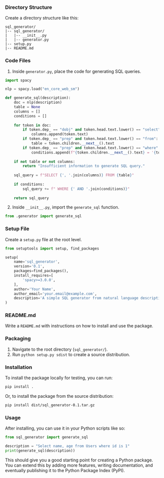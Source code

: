 ### Directory Structure

Create a directory structure like this:

```
sql_generator/
|-- sql_generator/
|   |-- __init__.py
|   |-- generator.py
|-- setup.py
|-- README.md
```

### Code Files

1. Inside `generator.py`, place the code for generating SQL queries.

```python
import spacy

nlp = spacy.load("en_core_web_sm")

def generate_sql(description):
    doc = nlp(description)
    table = None
    columns = []
    conditions = []
    
    for token in doc:
        if token.dep_ == "dobj" and token.head.text.lower() == "select":
            columns.append(token.text)
        if token.dep_ == "prep" and token.head.text.lower() == "from":
            table = token.children.__next__().text
        if token.dep_ == "prep" and token.head.text.lower() == "where":
            conditions.append(f"{token.children.__next__().text} = '{token.children.__next__().text}'")
    
    if not table or not columns:
        return "Insufficient information to generate SQL query."
    
    sql_query = f"SELECT {', '.join(columns)} FROM {table}"
    
    if conditions:
        sql_query += f" WHERE {' AND '.join(conditions)}"
    
    return sql_query
```

2. Inside `__init__.py`, import the `generate_sql` function.

```python
from .generator import generate_sql
```

### Setup File

Create a `setup.py` file at the root level.

```python
from setuptools import setup, find_packages

setup(
    name='sql_generator',
    version='0.1',
    packages=find_packages(),
    install_requires=[
        'spacy>=3.0.0',
    ],
    author='Your Name',
    author_email='your.email@example.com',
    description='A simple SQL generator from natural language descriptions.',
)
```

### README.md

Write a `README.md` with instructions on how to install and use the package.

### Packaging

1. Navigate to the root directory (`sql_generator/`).
2. Run `python setup.py sdist` to create a source distribution.

### Installation

To install the package locally for testing, you can run:

```bash
pip install .
```

Or, to install the package from the source distribution:

```bash
pip install dist/sql_generator-0.1.tar.gz
```

### Usage

After installing, you can use it in your Python scripts like so:

```python
from sql_generator import generate_sql

description = "Select name, age from Users where id is 1"
print(generate_sql(description))
```

This should give you a good starting point for creating a Python package. You can extend this by adding more features, writing documentation, and eventually publishing it to the Python Package Index (PyPI).
